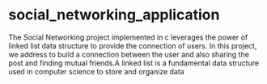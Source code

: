# social_networking_application
The Social Networking project implemented in c leverages the power of linked list data structure to provide the connection of users. In this project, we address to build a connection between the user and also sharing the post and finding mutual friends.A linked list is a fundamental data structure used in computer science to store and organize data
